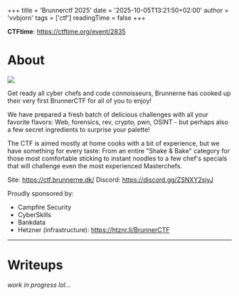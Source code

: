 +++
title = 'Brunnerctf 2025'
date = '2025-10-05T13:21:50+02:00'
author = 'vvbjorn'
tags = ['ctf']
readingTime = false
+++

**CTFtime**: https://ctftime.org/event/2835

# About

![](/images/brunnerctf-2025-logo.png)



Get ready all cyber chefs and code connoisseurs, Brunnerne has cooked up their very first BrunnerCTF for all of you to enjoy!

We have prepared a fresh batch of delicious challenges with all your favorite flavors: Web, forensics, rev, crypto, pwn, OSINT - but perhaps also a few secret ingredients to surprise your palette!

The CTF is aimed mostly at home cooks with a bit of experience, but we have something for every taste: From an entire "Shake & Bake" category for those most comfortable sticking to instant noodles to a few chef's specials that will challenge even the most experienced Masterchefs.

Site: https://ctf.brunnerne.dk/
Discord: https://discord.gg/ZSNXY2sjyJ

Proudly sponsored by:
- Campfire Security
- CyberSkills
- Bankdata
- Hetzner (infrastructure): https://htznr.li/BrunnerCTF


---

# Writeups

*work in progress lol...*